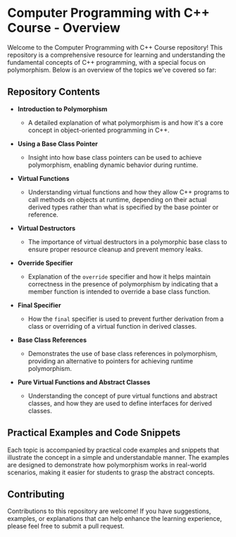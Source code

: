 # Computer Programming with C++ Course - Overview

Welcome to the Computer Programming with C++ Course repository! This repository is a comprehensive resource for learning and understanding the fundamental concepts of C++ programming, with a special focus on polymorphism. Below is an overview of the topics we've covered so far:

## Repository Contents

- **Introduction to Polymorphism**
  - A detailed explanation of what polymorphism is and how it's a core concept in object-oriented programming in C++.
  
- **Using a Base Class Pointer**
  - Insight into how base class pointers can be used to achieve polymorphism, enabling dynamic behavior during runtime.

- **Virtual Functions**
  - Understanding virtual functions and how they allow C++ programs to call methods on objects at runtime, depending on their actual derived types rather than what is specified by the base pointer or reference.

- **Virtual Destructors**
  - The importance of virtual destructors in a polymorphic base class to ensure proper resource cleanup and prevent memory leaks.

- **Override Specifier**
  - Explanation of the `override` specifier and how it helps maintain correctness in the presence of polymorphism by indicating that a member function is intended to override a base class function.

- **Final Specifier**
  - How the `final` specifier is used to prevent further derivation from a class or overriding of a virtual function in derived classes.

- **Base Class References**
  - Demonstrates the use of base class references in polymorphism, providing an alternative to pointers for achieving runtime polymorphism.

- **Pure Virtual Functions and Abstract Classes**
  - Understanding the concept of pure virtual functions and abstract classes, and how they are used to define interfaces for derived classes.

## Practical Examples and Code Snippets

Each topic is accompanied by practical code examples and snippets that illustrate the concept in a simple and understandable manner. The examples are designed to demonstrate how polymorphism works in real-world scenarios, making it easier for students to grasp the abstract concepts.

## Contributing

Contributions to this repository are welcome! If you have suggestions, examples, or explanations that can help enhance the learning experience, please feel free to submit a pull request.


